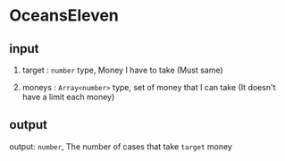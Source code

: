 # OceansEleven

## input 
1. target : `number` type, Money I have to take (Must same)

2. moneys : `Array<number>` type, set of money that I can take (It doesn't have a limit each money)

## output
output: `number`, The number of cases that take `target` money